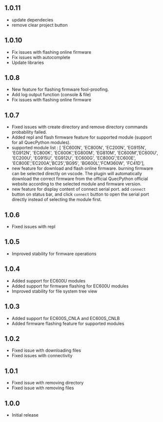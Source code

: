 ## 1.0.11
- update dependecies
- remove clear project button
## 1.0.10
- Fix issues with flashing online firmware
- Fix issues with autocomplete
- Update libraries
## 1.0.8
- New feature for flashing firmware fool-proofing.
- Add log output function (console & file)
- Fix issues with flashing online firmware
## 1.0.7
- Fixed issues with create directory and remove directory commands probability failed.
- Added repl and flash firmware feature for supported module (support for all QuecPython modules).
- supported module list : [	'EC600N', 'EC800N', 'EC200N', 'EG915N', 'EG912N', 'EC800K', 'EC600K','EG800M', 'EG810M', 'EC600M','EC600U',  'EC200U',  'EG915U', 'EG912U', 'EC600G', 'EC800G','EC600E', 'EC800E','EC200A','BC25','BG95', 'BG600L','FCM360W', 'FC41D'],
- new feature for download and flash online firmware. burning firmware can be selected directly on vscode. The plugin will automatically download the correct firmware from the official QuecPython official website according to the selected module and firmware version.
- new feature for display content of connect serial port. add `connect` button on status bar, and click `connect` button to open the serial port directly instead of selecting the module first.
## 1.0.6
- Fixed issues with repl
## 1.0.5
- Improved stability for firmware operations
## 1.0.4
- Added support for EC600U modules
- Added support for firmware flashing for EC600U modules
- Improved stability for file system tree view
## 1.0.3
- Added support for EC600S_CNLA and EC600S_CNLB
- Added firmware flashing feature for supported modules
## 1.0.2
- Fixed issue with downloading files
- Fixed issues with connectivity
## 1.0.1
- Fixed issue with removing directory
- Fixed issue with removing files
## 1.0.0
- Initial release